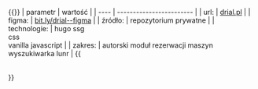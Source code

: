 ---
---
{{<table class="mono">}}
| parametr | wartość |
| ---- | ------------------------ |
| url: | <a href="https://www.drial.pl" target="_blank">drial.pl</a> |
| figma: | <a href="https://bit.ly/drial--figma">bit.ly/drial--figma</a> |
| źródło: | repozytorium prywatne |
| technologie: | hugo ssg<br>css<br>vanilla javascript |
| zakres: | autorski moduł rezerwacji maszyn<br>wyszukiwarka lunr |
{{</table>}}